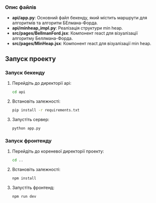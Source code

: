 
### Опис файлів

- **api/app.py**: Основний файл бекенду, який містить маршрути для алгоритмів та алгоритм БЕлмана-Форда.
- **api/minheap_impl.py**: Реалізація структури min heap.
- **src/pages/BellmanFord.jsx**: Компонент react для візуалізації алгоритму Беллмана-Форда.
- **src/pages/MinHeap.jsx**: Компонент react для візуалізації min heap.

## Запуск проекту

### Запуск бекенду

1. Перейдіть до директорії api:
    ```sh
    cd api
    ```

2. Встановіть залежності:
    ```sh
    pip install -r requirements.txt
    ```

3. Запустіть сервер:
    ```sh
    python app.py
    ```

### Запуск фронтенду

1. Перейдіть до кореневої директорії проекту:
    ```sh
    cd ..
    ```

2. Встановіть залежності:
    ```sh
    npm install
    ```

3. Запустіть фронтенд:
    ```sh
    npm run dev
    ```
